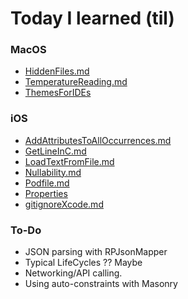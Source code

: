 # Today I learned (til)

### MacOS
* [HiddenFiles.md](https://github.com/logicxd/til/blob/master/MacOS/HiddenFiles.md)
* [TemperatureReading.md](https://github.com/logicxd/til/blob/master/MacOS/TemperatureReading.md)
* [ThemesForIDEs](https://github.com/logicxd/til/blob/master/MacOS/ThemesForIDEs.md)

### iOS
* [AddAttributesToAllOccurrences.md](https://github.com/logicxd/til/blob/master/iOS/AddAttributesToAllOccurrences.md)
* [GetLineInC.md](https://github.com/logicxd/til/blob/master/iOS/GetLineInC.md)
* [LoadTextFromFile.md](https://github.com/logicxd/til/blob/master/iOS/LoadTextFromFile.md)
* [Nullability.md](https://github.com/logicxd/til/blob/master/iOS/Nullability.md)
* [Podfile.md](https://github.com/logicxd/til/blob/master/iOS/Podfile.md)
* [Properties](https://github.com/logicxd/til/blob/master/iOS/Properties.md)
* [gitignoreXcode.md](https://github.com/logicxd/til/blob/master/iOS/gitignoreXcode.md)

### To-Do
* JSON parsing with RPJsonMapper
* Typical LifeCycles ?? Maybe
* Networking/API calling.
* Using auto-constraints with Masonry
